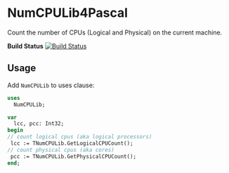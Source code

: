 # NumCPULib4Pascal


Count the number of CPUs (Logical and Physical) on the current machine.

**Build Status**
[![Build Status](https://github.com/Xor-el/NumCPULib4Pascal/actions/workflows/make.yml/badge.svg)](https://github.com/Xor-el/NumCPULib4Pascal/actions/workflows/make.yml)

## Usage

Add `NumCPULib` to uses clause:

```pascal
uses
  NumCPULib;

var
  lcc, pcc: Int32;
begin
// count logical cpus (aka logical processors)
 lcc := TNumCPULib.GetLogicalCPUCount();
// count physical cpus (aka cores)
 pcc := TNumCPULib.GetPhysicalCPUCount();
end;
```
